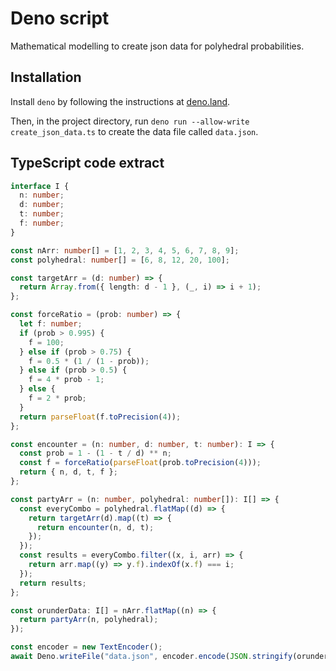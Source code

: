# Deno script
Mathematical modelling to create json data for polyhedral probabilities.

## Installation
Install `deno` by following the instructions at [deno.land](https://deno.land/).

Then, in the project directory, run
`deno run --allow-write create_json_data.ts`
to create the data file called
`data.json`.

## TypeScript code extract
```ts
interface I {
  n: number;
  d: number;
  t: number;
  f: number;
}

const nArr: number[] = [1, 2, 3, 4, 5, 6, 7, 8, 9];
const polyhedral: number[] = [6, 8, 12, 20, 100];

const targetArr = (d: number) => {
  return Array.from({ length: d - 1 }, (_, i) => i + 1);
};

const forceRatio = (prob: number) => {
  let f: number;
  if (prob > 0.995) {
    f = 100;
  } else if (prob > 0.75) {
    f = 0.5 * (1 / (1 - prob));
  } else if (prob > 0.5) {
    f = 4 * prob - 1;
  } else {
    f = 2 * prob;
  }
  return parseFloat(f.toPrecision(4));
};

const encounter = (n: number, d: number, t: number): I => {
  const prob = 1 - (1 - t / d) ** n;
  const f = forceRatio(parseFloat(prob.toPrecision(4)));
  return { n, d, t, f };
};

const partyArr = (n: number, polyhedral: number[]): I[] => {
  const everyCombo = polyhedral.flatMap((d) => {
    return targetArr(d).map((t) => {
      return encounter(n, d, t);
    });
  });
  const results = everyCombo.filter((x, i, arr) => {
    return arr.map((y) => y.f).indexOf(x.f) === i;
  });
  return results;
};

const orunderData: I[] = nArr.flatMap((n) => {
  return partyArr(n, polyhedral);
});

const encoder = new TextEncoder();
await Deno.writeFile("data.json", encoder.encode(JSON.stringify(orunderData)));
```
